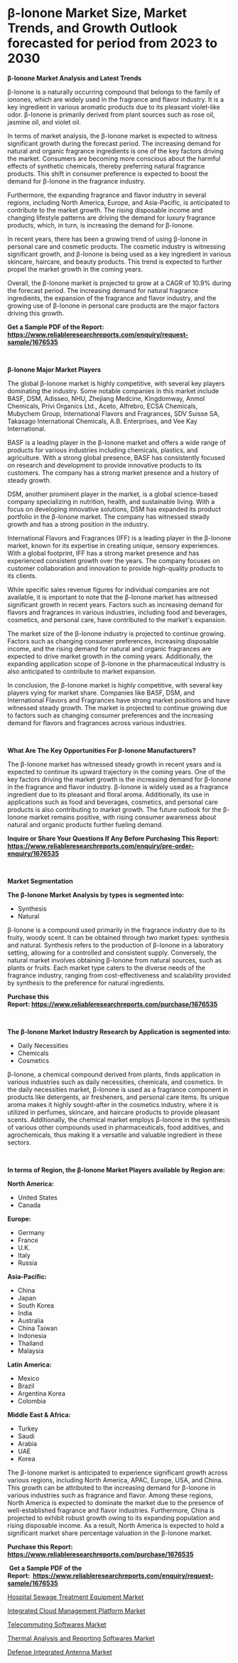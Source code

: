 <p><h1>β-Ionone Market Size, Market Trends, and Growth Outlook forecasted for period from 2023 to 2030</h1></p><p><strong>β-Ionone Market Analysis and Latest Trends</strong></p>
<p><p>β-Ionone is a naturally occurring compound that belongs to the family of ionones, which are widely used in the fragrance and flavor industry. It is a key ingredient in various aromatic products due to its pleasant violet-like odor. β-Ionone is primarily derived from plant sources such as rose oil, jasmine oil, and violet oil.</p><p>In terms of market analysis, the β-Ionone market is expected to witness significant growth during the forecast period. The increasing demand for natural and organic fragrance ingredients is one of the key factors driving the market. Consumers are becoming more conscious about the harmful effects of synthetic chemicals, thereby preferring natural fragrance products. This shift in consumer preference is expected to boost the demand for β-Ionone in the fragrance industry.</p><p>Furthermore, the expanding fragrance and flavor industry in several regions, including North America, Europe, and Asia-Pacific, is anticipated to contribute to the market growth. The rising disposable income and changing lifestyle patterns are driving the demand for luxury fragrance products, which, in turn, is increasing the demand for β-Ionone.</p><p>In recent years, there has been a growing trend of using β-Ionone in personal care and cosmetic products. The cosmetic industry is witnessing significant growth, and β-Ionone is being used as a key ingredient in various skincare, haircare, and beauty products. This trend is expected to further propel the market growth in the coming years.</p><p>Overall, the β-Ionone market is projected to grow at a CAGR of 10.9% during the forecast period. The increasing demand for natural fragrance ingredients, the expansion of the fragrance and flavor industry, and the growing use of β-Ionone in personal care products are the major factors driving this growth.</p></p>
<p><strong>Get a Sample PDF of the Report:&nbsp; <a href="https://www.reliableresearchreports.com/enquiry/request-sample/1676535">https://www.reliableresearchreports.com/enquiry/request-sample/1676535</a></strong></p>
<p>&nbsp;</p>
<p><strong>β-Ionone Major Market Players</strong></p>
<p><p>The global β-Ionone market is highly competitive, with several key players dominating the industry. Some notable companies in this market include BASF, DSM, Adisseo, NHU, Zhejiang Medcine, Kingdomway, Anmol Chemicals, Privi Organics Ltd., Aceto, Alfrebro, ECSA Chemicals, Mubychem Group, International Flavors and Fragrances, SDV Suisse SA, Takasago International Chemicals, A.B. Enterprises, and Vee Kay International.</p><p>BASF is a leading player in the β-Ionone market and offers a wide range of products for various industries including chemicals, plastics, and agriculture. With a strong global presence, BASF has consistently focused on research and development to provide innovative products to its customers. The company has a strong market presence and a history of steady growth.</p><p>DSM, another prominent player in the market, is a global science-based company specializing in nutrition, health, and sustainable living. With a focus on developing innovative solutions, DSM has expanded its product portfolio in the β-Ionone market. The company has witnessed steady growth and has a strong position in the industry.</p><p>International Flavors and Fragrances (IFF) is a leading player in the β-Ionone market, known for its expertise in creating unique, sensory experiences. With a global footprint, IFF has a strong market presence and has experienced consistent growth over the years. The company focuses on customer collaboration and innovation to provide high-quality products to its clients.</p><p>While specific sales revenue figures for individual companies are not available, it is important to note that the β-Ionone market has witnessed significant growth in recent years. Factors such as increasing demand for flavors and fragrances in various industries, including food and beverages, cosmetics, and personal care, have contributed to the market's expansion.</p><p>The market size of the β-Ionone industry is projected to continue growing. Factors such as changing consumer preferences, increasing disposable income, and the rising demand for natural and organic fragrances are expected to drive market growth in the coming years. Additionally, the expanding application scope of β-Ionone in the pharmaceutical industry is also anticipated to contribute to market expansion.</p><p>In conclusion, the β-Ionone market is highly competitive, with several key players vying for market share. Companies like BASF, DSM, and International Flavors and Fragrances have strong market positions and have witnessed steady growth. The market is projected to continue growing due to factors such as changing consumer preferences and the increasing demand for flavors and fragrances across various industries.</p></p>
<p>&nbsp;</p>
<p><strong>What Are The Key Opportunities For β-Ionone Manufacturers?</strong></p>
<p><p>The β-Ionone market has witnessed steady growth in recent years and is expected to continue its upward trajectory in the coming years. One of the key factors driving the market growth is the increasing demand for β-Ionone in the fragrance and flavor industry. β-Ionone is widely used as a fragrance ingredient due to its pleasant and floral aroma. Additionally, its use in applications such as food and beverages, cosmetics, and personal care products is also contributing to market growth. The future outlook for the β-Ionone market remains positive, with rising consumer awareness about natural and organic products further fueling demand.</p></p>
<p><strong>Inquire or Share Your Questions If Any Before Purchasing This Report: <a href="https://www.reliableresearchreports.com/enquiry/pre-order-enquiry/1676535">https://www.reliableresearchreports.com/enquiry/pre-order-enquiry/1676535</a></strong></p>
<p>&nbsp;</p>
<p><strong>Market Segmentation</strong></p>
<p><strong>The β-Ionone Market Analysis by types is segmented into:</strong></p>
<p><ul><li>Synthesis</li><li>Natural</li></ul></p>
<p><p>β-Ionone is a compound used primarily in the fragrance industry due to its fruity, woody scent. It can be obtained through two market types: synthesis and natural. Synthesis refers to the production of β-Ionone in a laboratory setting, allowing for a controlled and consistent supply. Conversely, the natural market involves obtaining β-Ionone from natural sources, such as plants or fruits. Each market type caters to the diverse needs of the fragrance industry, ranging from cost-effectiveness and scalability provided by synthesis to the preference for natural ingredients.</p></p>
<p><strong>Purchase this Report:&nbsp;<a href="https://www.reliableresearchreports.com/purchase/1676535">https://www.reliableresearchreports.com/purchase/1676535</a></strong></p>
<p>&nbsp;</p>
<p><strong>The β-Ionone Market Industry Research by Application is segmented into:</strong></p>
<p><ul><li>Daily Necessities</li><li>Chemicals</li><li>Cosmetics</li></ul></p>
<p><p>β-Ionone, a chemical compound derived from plants, finds application in various industries such as daily necessities, chemicals, and cosmetics. In the daily necessities market, β-Ionone is used as a fragrance component in products like detergents, air fresheners, and personal care items. Its unique aroma makes it highly sought-after in the cosmetics industry, where it is utilized in perfumes, skincare, and haircare products to provide pleasant scents. Additionally, the chemical market employs β-Ionone in the synthesis of various other compounds used in pharmaceuticals, food additives, and agrochemicals, thus making it a versatile and valuable ingredient in these sectors.</p></p>
<p>&nbsp;</p>
<p><strong>In terms of Region, the β-Ionone Market Players available by Region are:</strong></p>
<p>
    <p> <strong> North America: </strong>
        <ul>
            <li>United States</li>
            <li>Canada</li>
        </ul>
        </p> 
    <p> <strong> Europe: </strong>
        <ul>
            <li>Germany</li>
            <li>France</li>
            <li>U.K.</li>
            <li>Italy</li>
            <li>Russia</li>
        </ul>
        </p> 
    <p> <strong> Asia-Pacific: </strong>
        <ul>
            <li>China</li>
            <li>Japan</li>
            <li>South Korea</li>
            <li>India</li>
            <li>Australia</li>
            <li>China Taiwan</li>
            <li>Indonesia</li>
            <li>Thailand</li>
            <li>Malaysia</li>
        </ul>
        </p> 
    <p> <strong> Latin America: </strong>
        <ul>
            <li>Mexico</li>
            <li>Brazil</li>
            <li>Argentina Korea</li>
            <li>Colombia</li>
        </ul>
        </p> 
    <p> <strong> Middle East & Africa: </strong>
        <ul>
            <li>Turkey</li>
            <li>Saudi</li>
            <li>Arabia</li>
            <li>UAE</li>
            <li>Korea</li>
        </ul>
    </p>
    </p>
<p><p>The β-Ionone market is anticipated to experience significant growth across various regions, including North America, APAC, Europe, USA, and China. This growth can be attributed to the increasing demand for β-Ionone in various industries such as fragrance and flavor. Among these regions, North America is expected to dominate the market due to the presence of well-established fragrance and flavor industries. Furthermore, China is projected to exhibit robust growth owing to its expanding population and rising disposable income. As a result, North America is expected to hold a significant market share percentage valuation in the β-Ionone market.</p></p>
<p><strong>Purchase this Report: <a href="https://www.reliableresearchreports.com/purchase/1676535">https://www.reliableresearchreports.com/purchase/1676535</a></strong></p>
<p>&nbsp;<strong>Get a Sample PDF of the Report:&nbsp;&nbsp;<a href="https://www.reliableresearchreports.com/enquiry/request-sample/1676535">https://www.reliableresearchreports.com/enquiry/request-sample/1676535</a></strong></p>
<p><strong></strong></p>
<p><p><a href="https://www.linkedin.com/pulse/hospital-sewage-treatment-equipment-market-size-share-global/">Hospital Sewage Treatment Equipment Market</a></p><p><a href="https://medium.com/@piercehoppe2023/integrated-cloud-management-platform-market-exploring-market-share-market-trends-and-future-995f9debc6af">Integrated Cloud Management Platform Market</a></p><p><a href="https://www.linkedin.com/pulse/telecommuting-softwares-market-share-amp-new-trends-analysis/">Telecommuting Softwares Market</a></p><p><a href="https://www.linkedin.com/pulse/thermal-analysis-reporting-softwares-market-size-share/">Thermal Analysis and Reporting Softwares Market</a></p><p><a href="https://medium.com/@scottford2001/defense-integrated-antenna-market-size-growth-forecast-2023-2030-e54a0fafbd54">Defense Integrated Antenna Market</a></p></p>